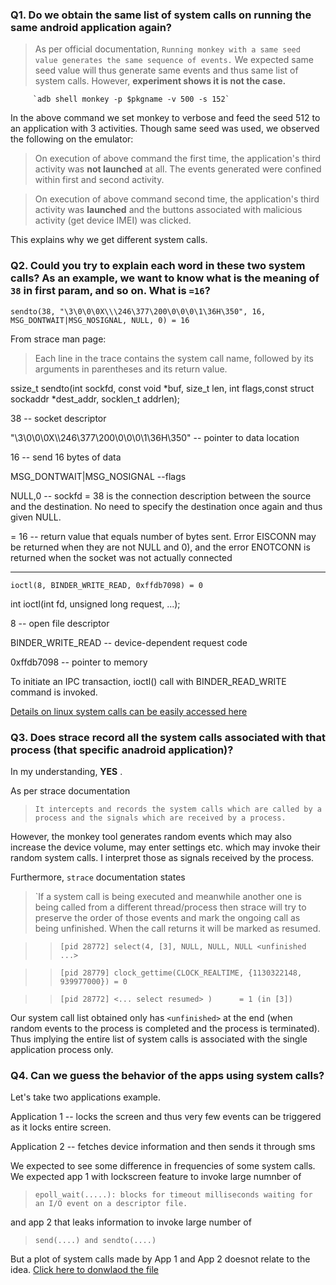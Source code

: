 ### Q1. Do we obtain the same list of system calls on running the same android application again?

> As per official documentation, `Running monkey with a same seed value generates the same sequence of events.` We expected same seed value will thus generate same events and thus same list of system calls. However, **experiment shows it is not the case.**

         `adb shell monkey -p $pkgname -v 500 -s 152`
       
  In the above command we set monkey to verbose and feed the seed 512 to an application with 3 activities. Though same seed was used, we observed the following on the emulator: 
  
  > On execution of above command the first time, the application's third activity was **not launched** at all. The events generated were confined within first and second activity.
  
  > On execution of above command second time, the application's third activity was **launched** and the buttons associated with  malicious activity (get device IMEI) was clicked. 
  
  This explains why we get different system calls. 
  
### Q2. Could you try to explain each word in these two system calls? As an example, we want to know what is the meaning of `38` in first param, and so on. What is `=16`?
 `sendto(38, "\3\0\0\0X\\\246\377\200\0\0\0\1\36H\350", 16, MSG_DONTWAIT|MSG_NOSIGNAL, NULL, 0) = 16`
 
From strace man page: 
> Each line in the trace contains the system call name, followed by its arguments in parentheses and its return value.

ssize_t sendto(int sockfd, const void *buf, size_t len, int flags,const struct sockaddr *dest_addr, socklen_t addrlen);

38 -- socket descriptor

"\3\0\0\0X\\\246\377\200\0\0\0\1\36H\350" -- pointer to data location

16 -- send 16 bytes of data

MSG_DONTWAIT|MSG_NOSIGNAL --flags

NULL,0 -- sockfd = 38 is the connection description between the source and the destination. No need to specify the 
destination once again and thus given NULL.

= 16 -- return value that equals number of bytes sent. Error EISCONN may be returned when they are not NULL and 0), and the error ENOTCONN is returned when the socket was not actually connected

-----------------------

`ioctl(8, BINDER_WRITE_READ, 0xffdb7098) = 0`

int ioctl(int fd, unsigned long request, ...);

8 -- open file descriptor

BINDER_WRITE_READ -- device-dependent request code

0xffdb7098 -- pointer to memory

To initiate an IPC transaction, ioctl() call with BINDER_READ_WRITE command is invoked.


[Details on linux system calls can be easily accessed here](http://syscalls.kernelgrok.com/)


### Q3. Does strace record all the system calls associated with that process (that specific anadroid application)? 

In my understanding, **YES** .

As per strace documentation
> `It intercepts and records the system calls which are called by a process and the signals which are received by a process.`

However, the monkey tool generates random events which may also increase the device volume, may enter settings etc. which may invoke their random system calls. I interpret those as 
signals received by the process.

Furthermore, `strace` documentation states 
> `If a system call is being executed and meanwhile another one is being called from a different thread/process then strace will try to preserve the order of those events and mark the ongoing call as being unfinished. When the call returns it will be marked as resumed.
 
 >>`[pid 28772] select(4, [3], NULL, NULL, NULL <unfinished ...>`

 >>`[pid 28779] clock_gettime(CLOCK_REALTIME, {1130322148, 939977000}) = 0`

 >>`[pid 28772] <... select resumed> )      = 1 (in [3])`
 
 
 Our system call list obtained only has `<unfinished>` at the end (when random events to the process is completed and the process is terminated). Thus implying the entire list of system calls is associated with the single application process only.
 
 ### Q4. Can we guess the behavior of the apps using system calls?

Let's take two applications example. 

Application 1 -- locks the screen and thus very few events can be triggered as it locks entire screen.

Application 2 -- fetches device information and then sends it through sms 

We expected to see some difference in frequencies of some system calls. We expected app 1 with lockscreen feature to invoke large numnber of 

> `epoll_wait(.....): blocks for timeout milliseconds waiting for an I/O event on a descriptor file. `

and app 2  that leaks information to invoke  large number of 
>`send(....) and sendto(....)`

But a plot of system calls made by App 1 and App 2 doesnot relate to the idea.
[Click here to donwlaod the file](https://raw.githubusercontent.com/AppAnalysis-BGSU/DynamicAnalysis/master/Graph.docx)
 

